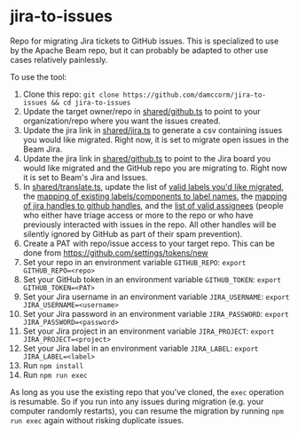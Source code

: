 # jira-to-issues
Repo for migrating Jira tickets to GitHub issues. This is specialized to use by the Apache Beam repo, but it can probably be adapted to other use cases relatively painlessly.

To use the tool:

1. Clone this repo: `git clone https://github.com/damccorm/jira-to-issues && cd jira-to-issues`
2. Update the target owner/repo in [shared/github.ts](https://github.com/damccorm/jira-to-issues/blob/cf416753af0982a845a27666e5dd55f0f2c30cf8/shared/github.ts#L4-5) to point to your organization/repo where you want the issues created.
3. Update the jira link in [shared/jira.ts](https://github.com/damccorm/jira-to-issues/blob/cf416753af0982a845a27666e5dd55f0f2c30cf8/shared/jira.ts#L40) to generate a csv containing issues you would like migrated. Right now, it is set to migrate open issues in the Beam Jira.
4. Update the jira link in [shared/github.ts](https://github.com/damccorm/jira-to-issues/blob/0b9eb93f915385e959a30a79e1c6397732d56a2f/shared/github.ts#L68-L70) to point to the Jira board you would like migrated and the GitHub repo you are migrating to. Right now it is set to Beam's Jira and Issues.
5. In [shared/translate.ts](https://github.com/damccorm/jira-to-issues/blob/93416c4643cc046834b344fd989db26e5c84ff68/shared/translate.ts), update the list of [valid labels you'd like migrated](https://github.com/damccorm/jira-to-issues/blob/93416c4643cc046834b344fd989db26e5c84ff68/shared/translate.ts#L190), the [mapping of existing labels/components to label names](https://github.com/damccorm/jira-to-issues/blob/93416c4643cc046834b344fd989db26e5c84ff68/shared/translate.ts#L224), the [mapping of jira handles to github handles](https://github.com/damccorm/jira-to-issues/blob/93416c4643cc046834b344fd989db26e5c84ff68/shared/translate.ts#L350), and the [list of valid assignees](https://github.com/damccorm/jira-to-issues/blob/93416c4643cc046834b344fd989db26e5c84ff68/shared/translate.ts#L501) (people who either have triage access or more to the repo or who have previously interacted with issues in the repo. All other handles will be silently ignored by GitHub as part of their spam prevention).
6. Create a PAT with repo/issue access to your target repo. This can be done from https://github.com/settings/tokens/new
8. Set your repo in an environment variable `GITHUB_REPO`: `export GITHUB_REPO=<repo>`
9. Set your GitHub token in an environment variable `GITHUB_TOKEN`: `export GITHUB_TOKEN=<PAT>`
10. Set your Jira username in an environment variable `JIRA_USERNAME`: `export JIRA_USERNAME=<username>`
11. Set your Jira password in an environment variable `JIRA_PASSWORD`: `export JIRA_PASSWORD=<password>`
12. Set your Jira project in an environment variable `JIRA_PROJECT`: `export JIRA_PROJECT=<project>`
13. Set your Jira label in an environment variable `JIRA_LABEL`: `export JIRA_LABEL=<label>`
14. Run `npm install`
15. Run `npm run exec`

As long as you use the existing repo that you've cloned, the `exec` operation is resumable. So if you run into any issues during migration (e.g. your computer randomly restarts), you can resume the migration by running `npm run exec` again without risking duplicate issues.
